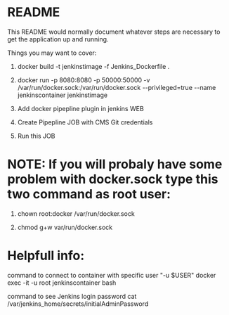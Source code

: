 # README

This README would normally document whatever steps are necessary to get the
application up and running.

Things you may want to cover:
1. docker build -t jenkinstimage -f Jenkins_Dockerfile .

2. docker run -p 8080:8080 -p 50000:50000 -v /var/run/docker.sock:/var/run/docker.sock --privileged=true --name jenkinscontainer jenkinstimage

3. Add docker pipepline plugin in jenkins WEB

4. Create Pipepline JOB with CMS Git credentials

5. Run this JOB

# NOTE: If you will probaly have some problem with docker.sock type this two command as root user:

1. chown root:docker /var/run/docker.sock

2. chmod g+w var/run/docker.sock

# Helpfull info:

command to connect to container with specific user "-u $USER"
docker exec -it -u root jenkinscontainer bash

command to see Jenkins login password
cat /var/jenkins_home/secrets/initialAdminPassword